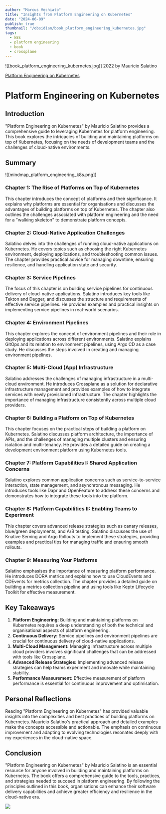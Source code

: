 ```yaml
---
author: "Marcus Vechiato"
title: "Insights from Platform Engineering on Kubernetes"
date: "2024-06-09"
publish: true
thumbnail: "/obsidian/book_platform_engineering_kubernetes.jpg"
tags: 
  - k8s
  - platform engineering
  - book
  - crossplane
--- 
```


![[book_platform_engineering_kubernetes.jpg]]
2022 by Mauricio Salatino

[Platform Engineering on Kubernetes](https://www.amazon.co.uk/dp/1617299324)

# Platform Engineering on Kubernetes 

## Introduction

"Platform Engineering on Kubernetes" by Mauricio Salatino provides a comprehensive guide to leveraging Kubernetes for platform engineering. This book explores the intricacies of building and maintaining platforms on top of Kubernetes, focusing on the needs of development teams and the challenges of cloud-native environments.

## Summary
![[mindmap_platform_engineering_k8s.png]]

### Chapter 1: The Rise of Platforms on Top of Kubernetes

This chapter introduces the concept of platforms and their significance. It explains why platforms are essential for organisations and discusses the advantages of building platforms on top of Kubernetes. The chapter also outlines the challenges associated with platform engineering and the need for a "walking skeleton" to demonstrate platform concepts.

### Chapter 2: Cloud-Native Application Challenges

Salatino delves into the challenges of running cloud-native applications on Kubernetes. He covers topics such as choosing the right Kubernetes environment, deploying applications, and troubleshooting common issues. The chapter provides practical advice for managing downtime, ensuring resilience, and handling application state and security.

### Chapter 3: Service Pipelines

The focus of this chapter is on building service pipelines for continuous delivery of cloud-native applications. Salatino introduces key tools like Tekton and Dagger, and discusses the structure and requirements of effective service pipelines. He provides examples and practical insights on implementing service pipelines in real-world scenarios.

### Chapter 4: Environment Pipelines

This chapter explores the concept of environment pipelines and their role in deploying applications across different environments. Salatino explains GitOps and its relation to environment pipelines, using Argo CD as a case study. He discusses the steps involved in creating and managing environment pipelines.

### Chapter 5: Multi-Cloud (App) Infrastructure

Salatino addresses the challenges of managing infrastructure in a multi-cloud environment. He introduces Crossplane as a solution for declarative infrastructure management and provides examples of how to integrate services with newly provisioned infrastructure. The chapter highlights the importance of managing infrastructure consistently across multiple cloud providers.

### Chapter 6: Building a Platform on Top of Kubernetes

This chapter focuses on the practical steps of building a platform on Kubernetes. Salatino discusses platform architecture, the importance of APIs, and the challenges of managing multiple clusters and ensuring isolation and multi-tenancy. He provides a detailed guide on creating a development environment platform using Kubernetes tools.

### Chapter 7: Platform Capabilities I: Shared Application Concerns

Salatino explores common application concerns such as service-to-service interaction, state management, and asynchronous messaging. He introduces tools like Dapr and OpenFeature to address these concerns and demonstrates how to integrate these tools into the platform.

### Chapter 8: Platform Capabilities II: Enabling Teams to Experiment

This chapter covers advanced release strategies such as canary releases, blue/green deployments, and A/B testing. Salatino discusses the use of Knative Serving and Argo Rollouts to implement these strategies, providing examples and practical tips for managing traffic and ensuring smooth rollouts.

### Chapter 9: Measuring Your Platforms

Salatino emphasises the importance of measuring platform performance. He introduces DORA metrics and explains how to use CloudEvents and CDEvents for metrics collection. The chapter provides a detailed guide on building a metrics collection pipeline and using tools like Keptn Lifecycle Toolkit for effective measurement.

## Key Takeaways

1. **Platform Engineering:** Building and maintaining platforms on Kubernetes requires a deep understanding of both the technical and organisational aspects of platform engineering.
2. **Continuous Delivery:** Service pipelines and environment pipelines are crucial for continuous delivery of cloud-native applications.
3. **Multi-Cloud Management:** Managing infrastructure across multiple cloud providers involves significant challenges that can be addressed with tools like Crossplane.
4. **Advanced Release Strategies:** Implementing advanced release strategies can help teams experiment and innovate while maintaining stability.
5. **Performance Measurement:** Effective measurement of platform performance is essential for continuous improvement and optimisation.

## Personal Reflections

Reading "Platform Engineering on Kubernetes" has provided valuable insights into the complexities and best practices of building platforms on Kubernetes. Mauricio Salatino's practical approach and detailed examples make the concepts accessible and actionable. The emphasis on continuous improvement and adapting to evolving technologies resonates deeply with my experiences in the cloud-native space.

## Conclusion

"Platform Engineering on Kubernetes" by Mauricio Salatino is an essential resource for anyone involved in building and maintaining platforms on Kubernetes. The book offers a comprehensive guide to the tools, practices, and strategies needed to succeed in platform engineering. By following the principles outlined in this book, organisations can enhance their software delivery capabilities and achieve greater efficiency and resilience in the cloud-native era.

![](https://www.youtube.com/watch?v=Wp8huqq_qgI)

